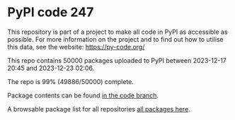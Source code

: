 # PyPI code 247

This repository is part of a project to make all code in PyPI as accessible as possible. For more information 
on the project and to find out how to utilise this data, see the website: https://py-code.org/

This repo contains 50000 packages uploaded to PyPI between 
2023-12-17 20:45 and 2023-12-23 02:06.

The repo is 99% (49886/50000) complete.

Package contents can be found [in the code branch](https://github.com/pypi-data/pypi-mirror-247/tree/code/packages).

A browsable package list for all repositories [all packages here](https://py-code.org/repositories/pypi-mirror-247).


